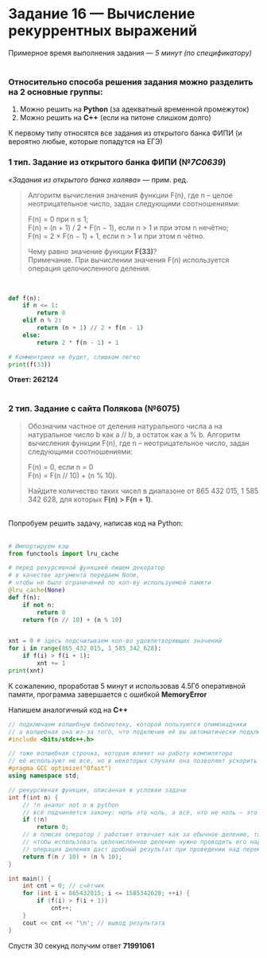# Задание 16 — Вычисление рекуррентных выражений
Примерное время выполнения задания — *5 минут (по спецификатору)*
<br><br>
### Относительно способа решения задания можно разделить на 2 основные группы:
1. Можно решить на **Python** (за адекватный временной промежуток)
2. Можно решить на **C++** (если на питоне слишком долго)

К первому типу относятся все задания из открытого банка ФИПИ (и вероятно любые, которые попадутся на ЕГЭ)
<br>  

### 1 тип. Задание из открытого банка ФИПИ (№*7C0639*)
*«Задания из открытого банка халява»* — прим. ред. <br>
> Алгоритм вычисления значения функции F(n), где n –
> целое неотрицательное число, задан следующими соотношениями:
> 
> F(n) = 0 при n ≤ 1;  
> F(n) = (n + 1) / 2 + F(n − 1), если n > 1 и при этом n нечётно;  
> F(n) = 2 × F(n − 1) + 1, если n > 1 и при этом n чётно.  
> 
> Чему равно значение функции **F(33)**?  
> Примечание. При вычислении значения F(n) используется операция целочисленного деления.
<br>

```python
def f(n):
    if n <= 1:
        return 0
    elif n % 2:
        return (n + 1) // 2 + f(n - 1)
    else:
        return 2 * f(n - 1) + 1

# Комментриев не будет, слишком легко 
print(f(33))
```

**Ответ: 262124** 
<br><br>
### 2 тип. Задание с сайта Полякова (№6075)
> Обозначим частное от деления натурального числа a на натуральное число b как a // b,
> а остаток как a % b. Алгоритм вычисления функции F(n),
> где n – неотрицательное число, задан следующими соотношениями:  
> 
> F(n) = 0, если n = 0  
> F(n) = F(n // 10) + (n % 10).   
> 
> Найдите количество таких чисел в диапазоне от 865 432 015, 1 585 342 628, для которых **F(n) > F(n + 1)**.
<br>
Попробуем решить задачу, написав код на Python:  
<br><br>
  
```python
# Импортируем кэш 
from functools import lru_cache

# перед рекурсивной функцией пишем декоратор
# в качестве аргумента передаем None,
# чтобы не было ограничений по кол-ву используемой памяти
@lru_cache(None)
def f(n):
    if not n:
        return 0
    return f(n // 10) + (n % 10)


xnt = 0 # здесь подсчитываем кол-во удовлетворяющих значений
for i in range(865_432_015, 1_585_342_628):
    if f(i) > f(i + 1):
        xnt += 1
print(xnt)
```  

К сожалению, проработав 5 минут и использовав 4.5Гб оперативной памяти, программа завершается с ошибкой **MemoryError**  
  
Напишем аналогичный код на **C++**  

```cpp
// подключаем волшебную библиотеку, которой пользуются олимпиадники
// а волшебная она из-за того, что подключив её вы автоматически подключите основные библиотеки такие как iostream, cmath и т.д.
#include <bits/stdc++.h>

// тоже волшебная строчка, которая влияет на работу компилятора
// её используют не все, но в некоторых случаях она позволяет ускорить работу программы (этот код с ней работает в 6 раз быстрее)
#pragma GCC optimize("Ofast")
using namespace std;

// рекурсивная функция, описанная в условии задачи
int f(int n) {
    // !n аналог not n в python
    // всё подчиняется закону: ноль это ноль, а всё, что не ноль — это единица (а 0 и 1 эквивалент false и true)
    if (!n) 
        return 0;
    // в плюсах оператор / работает отвечает как за обычное деление, так и за целочисленное
    // чтобы использовать целочисленное деление нужно проводить его над целочисленными переменными (short, int, long, etc.)
    // операция деления даст дробный результат при проведении над переменными с плавающей точкой (float and double)
    return f(n / 10) + (n % 10);  
}

int main() {
    int cnt = 0; // счётчик
    for (int i = 865432015; i <= 1585342628; ++i) {
        if (f(i) > f(i + 1))
            cnt++;
    }
    cout << cnt << '\n'; // вывод результата
}
```
Спустя 30 секунд получим ответ **71991061**

<br><br>
